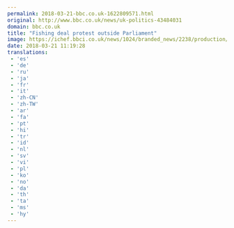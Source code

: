 ```yaml
---
permalink: 2018-03-21-bbc.co.uk-1622809571.html
original: http://www.bbc.co.uk/news/uk-politics-43484031
domain: bbc.co.uk
title: "Fishing deal protest outside Parliament"
image: https://ichef.bbci.co.uk/news/1024/branded_news/2238/production/_100506780_mediaitem100506776.jpg
date: 2018-03-21 11:19:28
translations: 
 - 'es'
 - 'de'
 - 'ru'
 - 'ja'
 - 'fr'
 - 'it'
 - 'zh-CN'
 - 'zh-TW'
 - 'ar'
 - 'fa'
 - 'pt'
 - 'hi'
 - 'tr'
 - 'id'
 - 'nl'
 - 'sv'
 - 'vi'
 - 'pl'
 - 'ko'
 - 'no'
 - 'da'
 - 'th'
 - 'ta'
 - 'ms'
 - 'hy'
---
```


